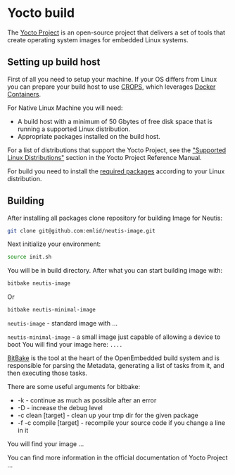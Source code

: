 # Yocto build

The [Yocto Project](https://wiki.yoctoproject.org/wiki/Main_Page) is an open-source project that delivers a set of tools that create operating system images for embedded Linux systems.

## Setting up build host

First of all you need to setup your machine. If your OS differs from Linux you can prepare your build host to use [CROPS](https://git.yoctoproject.org/cgit/cgit.cgi/crops/about/), which leverages [Docker Containers](https://www.docker.com/).

For Native Linux Machine you will need:

* A build host with a minimum of 50 Gbytes of free disk space that is running a supported Linux distribution.
* Appropriate packages installed on the build host.

For a list of distributions that support the Yocto Project, see the ["Supported Linux Distributions"](http://www.yoctoproject.org/docs/2.4/ref-manual/ref-manual.html#detailed-supported-distros) section in the Yocto Project Reference Manual.

For build you need to install the [required packages](https://www.yoctoproject.org/docs/2.4/yocto-project-qs/yocto-project-qs.html#packages) according to your Linux distribution.

## Building

After installing all packages clone repository for building Image for Neutis:

``` bash
git clone git@github.com:emlid/neutis-image.git
```

Next initialize your environment:

``` bash
source init.sh
```

You will be in build directory. After what you can start building image with:

``` bash
bitbake neutis-image
```

Or

``` bash
bitbake neutis-minimal-image
```

`neutis-image` - standard image with ...

`neutis-minimal-image` - a small image just capable of allowing a device to boot
You will find your image here:
`....`

[BitBake](https://www.yoctoproject.org/docs/2.4/bitbake-user-manual/bitbake-user-manual.html#bitbake-user-manual) is the tool at the heart of the OpenEmbedded build system and is responsible for parsing the Metadata, generating a list of tasks from it, and then executing those tasks.

There are some useful arguments for bitbake:

* -k - continue as much as possible after an error
* -D - increase the debug level
* -c clean [target] - clean up your tmp dir for the given package
* -f -c compile [target] - recompile your source code if you change a line in it

You will find your image ...

You can find more information in the official documentation of Yocto Project ...
